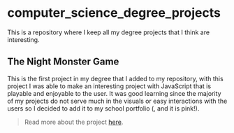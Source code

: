 # computer_science_degree_projects
This is a repository where I keep all my degree projects that I think are interesting.


## The Night Monster Game
This is the first project in my degree that I added to my repository, with this project I was able to make an interesting project with JavaScript that is playable and enjoyable to the user. It was good learning since the majority of my projects do not serve much in the visuals or easy interactions with the users so I decided to add it to my school portfolio (, and it is pink!).
> Read more about the project [here](TheNightMonsterGame/README.md).